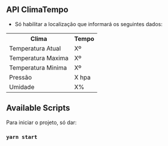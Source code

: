 ## API ClimaTempo 
  - Só habilitar a localização que informará os seguintes dados:
<table>
  <tr>
    <th>Clima</th>
    <th>Tempo</th>
  </tr>
  <tr>
    <td>Temperatura Atual</td>
    <td>Xº</td>
  </tr>
   <tr>
    <td>Temperatura Maxima</td>
    <td>Xº</td>
  </tr>
  <tr>
    <td>Temperatura Minima</td>
    <td>Xº</td>
  </tr>
  <tr>
    <td>Pressão</td>
    <td>X hpa</td>
  </tr>
  <tr>
    <td>Umidade</td>
    <td>X%</td>
  </tr>
</table>

## Available Scripts

Para iniciar o projeto, só dar:

### `yarn start`

